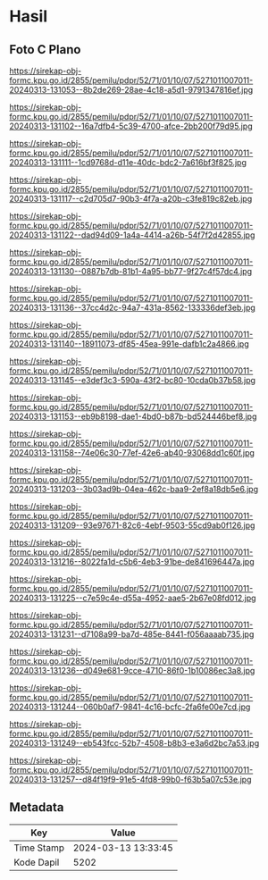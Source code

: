 # Hasil

## Foto C Plano

https://sirekap-obj-formc.kpu.go.id/2855/pemilu/pdpr/52/71/01/10/07/5271011007011-20240313-131053--8b2de269-28ae-4c18-a5d1-9791347816ef.jpg

https://sirekap-obj-formc.kpu.go.id/2855/pemilu/pdpr/52/71/01/10/07/5271011007011-20240313-131102--16a7dfb4-5c39-4700-afce-2bb200f79d95.jpg

https://sirekap-obj-formc.kpu.go.id/2855/pemilu/pdpr/52/71/01/10/07/5271011007011-20240313-131111--1cd9768d-d11e-40dc-bdc2-7a616bf3f825.jpg

https://sirekap-obj-formc.kpu.go.id/2855/pemilu/pdpr/52/71/01/10/07/5271011007011-20240313-131117--c2d705d7-90b3-4f7a-a20b-c3fe819c82eb.jpg

https://sirekap-obj-formc.kpu.go.id/2855/pemilu/pdpr/52/71/01/10/07/5271011007011-20240313-131122--dad94d09-1a4a-4414-a26b-54f7f2d42855.jpg

https://sirekap-obj-formc.kpu.go.id/2855/pemilu/pdpr/52/71/01/10/07/5271011007011-20240313-131130--0887b7db-81b1-4a95-bb77-9f27c4f57dc4.jpg

https://sirekap-obj-formc.kpu.go.id/2855/pemilu/pdpr/52/71/01/10/07/5271011007011-20240313-131136--37cc4d2c-94a7-431a-8562-133336def3eb.jpg

https://sirekap-obj-formc.kpu.go.id/2855/pemilu/pdpr/52/71/01/10/07/5271011007011-20240313-131140--18911073-df85-45ea-991e-dafb1c2a4866.jpg

https://sirekap-obj-formc.kpu.go.id/2855/pemilu/pdpr/52/71/01/10/07/5271011007011-20240313-131145--e3def3c3-590a-43f2-bc80-10cda0b37b58.jpg

https://sirekap-obj-formc.kpu.go.id/2855/pemilu/pdpr/52/71/01/10/07/5271011007011-20240313-131153--eb9b8198-dae1-4bd0-b87b-bd524446bef8.jpg

https://sirekap-obj-formc.kpu.go.id/2855/pemilu/pdpr/52/71/01/10/07/5271011007011-20240313-131158--74e06c30-77ef-42e6-ab40-93068dd1c60f.jpg

https://sirekap-obj-formc.kpu.go.id/2855/pemilu/pdpr/52/71/01/10/07/5271011007011-20240313-131203--3b03ad9b-04ea-462c-baa9-2ef8a18db5e6.jpg

https://sirekap-obj-formc.kpu.go.id/2855/pemilu/pdpr/52/71/01/10/07/5271011007011-20240313-131209--93e97671-82c6-4ebf-9503-55cd9ab0f126.jpg

https://sirekap-obj-formc.kpu.go.id/2855/pemilu/pdpr/52/71/01/10/07/5271011007011-20240313-131216--8022fa1d-c5b6-4eb3-91be-de841696447a.jpg

https://sirekap-obj-formc.kpu.go.id/2855/pemilu/pdpr/52/71/01/10/07/5271011007011-20240313-131225--c7e59c4e-d55a-4952-aae5-2b67e08fd012.jpg

https://sirekap-obj-formc.kpu.go.id/2855/pemilu/pdpr/52/71/01/10/07/5271011007011-20240313-131231--d7108a99-ba7d-485e-8441-f056aaaab735.jpg

https://sirekap-obj-formc.kpu.go.id/2855/pemilu/pdpr/52/71/01/10/07/5271011007011-20240313-131236--d049e681-9cce-4710-86f0-1b10086ec3a8.jpg

https://sirekap-obj-formc.kpu.go.id/2855/pemilu/pdpr/52/71/01/10/07/5271011007011-20240313-131244--060b0af7-9841-4c16-bcfc-2fa6fe00e7cd.jpg

https://sirekap-obj-formc.kpu.go.id/2855/pemilu/pdpr/52/71/01/10/07/5271011007011-20240313-131249--eb543fcc-52b7-4508-b8b3-e3a6d2bc7a53.jpg

https://sirekap-obj-formc.kpu.go.id/2855/pemilu/pdpr/52/71/01/10/07/5271011007011-20240313-131257--d84f19f9-91e5-4fd8-99b0-f63b5a07c53e.jpg


## Metadata

| Key        | Value               |
| ---------- | ------------------- |
| Time Stamp | 2024-03-13 13:33:45 |
| Kode Dapil | 5202                |



